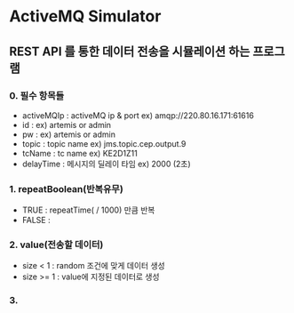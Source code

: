 # ActiveMQ Simulator

## REST API 를 통한 데이터 전송을 시뮬레이션 하는 프로그램

### 0. 필수 항목들
- activeMQIp : activeMQ ip & port ex) amqp://220.80.16.171:61616
- id : ex) artemis or admin
- pw : ex) artemis or admin
- topic : topic name ex) jms.topic.cep.output.9
- tcName : tc name ex) KE2D1Z11
- delayTime : 메시지의 딜레이 타임 ex) 2000 (2초)

### 1. repeatBoolean(반복유무)
- TRUE : repeatTime( / 1000) 만큼 반복
- FALSE : 

### 2. value(전송할 데이터)
- size < 1 : random 조건에 맞게 데이터 생성
- size >= 1 : value에 지정된 데이터로 생성

### 3. 